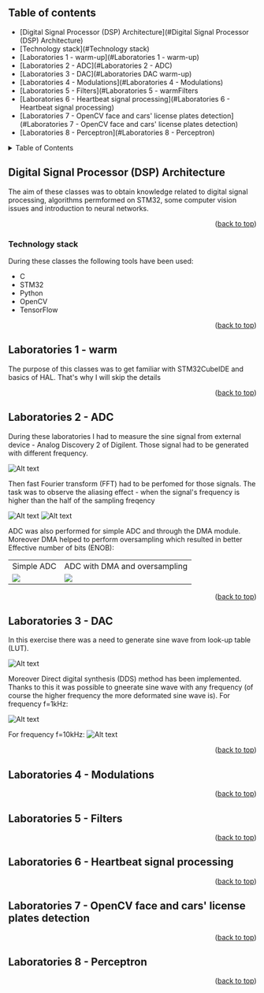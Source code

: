 
<!-- TABLE OF CONTENTS -->

## Table of contents
* [Digital Signal Processor (DSP) Architecture](#Digital Signal Processor (DSP) Architecture)
* [Technology stack](#Technology stack)
* [Laboratories 1 - warm-up](#Laboratories 1 - warm-up)
* [Laboratories 2 - ADC](#Laboratories 2 - ADC)
* [Laboratories 3 - DAC](#Laboratories DAC warm-up)
* [Laboratories 4 - Modulations](#Laboratories 4 - Modulations)
* [Laboratories 5 - Filters](#Laboratories 5 - warmFilters
* [Laboratories 6 - Heartbeat signal processing](#Laboratories 6 - Heartbeat signal processing)
* [Laboratories 7 - OpenCV face and cars' license plates detection](#Laboratories 7 - OpenCV face and cars' license plates detection)
* [Laboratories 8 - Perceptron](#Laboratories 8 - Perceptron)

<details>
  <summary>Table of Contents</summary>
  <ol>
    <li>
      <a href="#digital-signal-processor-(dsp)-architecture">Digital Signal Processor (DSP) Architecture</a>
      <ul>
        <li><a href="#technology-stack">Technology stack</a></li>
      </ul>
    </li>
    <li><a href="#laboratories-1-warm-up">Laboratories 1 - warm-up</a></li>
    <li><a href="#laboratories-2-adc">Laboratories 2 - ADC</a></li>
    <li><a href="#laboratories-3-dac">Laboratories 3 - DAC</a></li>
    <li><a href="#laboratories-4-modulations">Laboratories 4 - Modulations</a></li>
    <li><a href="#laboratories-5-filters">Laboratories 5 - Filters</a></li>
    <li><a href="#laboratories-6-hearbeat-signal-processing">Laboratories 6 - Heartbeat signal processing</a></li>
    <li><a href="#laboratories-7-opencV-face-and-cars'-license-plates-detection">Laboratories 7 - OpenCV face and cars' license plates detection</a></li>
    <li><a href="#laboratories-8-perceptron">Laboratories 8 - Perceptron</a></li>
  </ol>
</details>


<!-- ------------------------------------------------- -->

## Digital Signal Processor (DSP) Architecture

The aim of these classes was to obtain knowledge related to digital signal processing, algorithms permformed on STM32, some computer vision issues and introduction to neural networks.


<p align="right">(<a href="#readme-top">back to top</a>)</p>


### Technology stack

During these classes the following tools have been used:
*   C
*   STM32
*   Python
*   OpenCV
*   TensorFlow


<p align="right">(<a href="#readme-top">back to top</a>)</p>


<!-- ------------------------------------------------- -->

## Laboratories 1 - warm

The purpose of this classes was to get familiar with STM32CubeIDE and basics of HAL. That's why I will skip the details 


<p align="right">(<a href="#readme-top">back to top</a>)</p>

<!-- ------------------------------------------------- -->

## Laboratories 2 - ADC

During these laboratories I had to measure the sine signal from external device - Analog Discovery 2 of Digilent. Those signal had to be generated with different frequency.

![Alt text](./README_IMG/ADC_1k.png "Title")

Then fast Fourier transform (FFT) had to be perfomed for those signals. The task was to observe the aliasing effect - when the signal's frequency is higher than the half of the sampling freqency


![Alt text](./README_IMG/FFT_ADC_1k.png "Title")
![Alt text](./README_IMG/FFT_ADC_10k.png "Title")

ADC was also performed for simple ADC and through the DMA module. Moreover DMA helped to perform oversampling which resulted in better Effective number of bits (ENOB):

<div id="image-table">
    <table>
        <tr>
            <td>Simple ADC</td>
            <td>ADC with DMA and oversampling</td>
        </tr>
	    <tr>
    	    <td>
                <img src="./README_IMG/FFT_ADC_10k.png"  />
      	    </td>
            <td>
                <img src="./README_IMG/FFT_DMA_10k.png"  /> 
            </td>
        </tr>
    </table>
</div>

<p align="right">(<a href="#readme-top">back to top</a>)</p>

<!-- ------------------------------------------------- -->

## Laboratories 3 - DAC

In this exercise there was a need to generate sine wave from look-up table (LUT).

![Alt text](./README_IMG/1kHz.png)

Moreover Direct digital synthesis (DDS) method has been implemented. Thanks to this it was possible to gneerate sine wave with any frequency (of course the higher frequency the more deformated sine wave is). For frequency f=1kHz:

![Alt text](./README_IMG/TIME_1kHz.png)

For frequency f=10kHz:
![Alt text](./README_IMG/TIME_10kHz.png)


<p align="right">(<a href="#readme-top">back to top</a>)</p>

<!-- ------------------------------------------------- -->

## Laboratories 4 - Modulations




<p align="right">(<a href="#readme-top">back to top</a>)</p>

<!-- ------------------------------------------------- -->

## Laboratories 5 - Filters




<p align="right">(<a href="#readme-top">back to top</a>)</p>

<!-- ------------------------------------------------- -->

## Laboratories 6 - Heartbeat signal processing




<p align="right">(<a href="#readme-top">back to top</a>)</p>

<!-- ------------------------------------------------- -->

## Laboratories 7 - OpenCV face and cars' license plates detection




<p align="right">(<a href="#readme-top">back to top</a>)</p>

<!-- ------------------------------------------------- -->

## Laboratories 8 - Perceptron




<p align="right">(<a href="#readme-top">back to top</a>)</p>

<!-- ------------------------------------------------- -->



